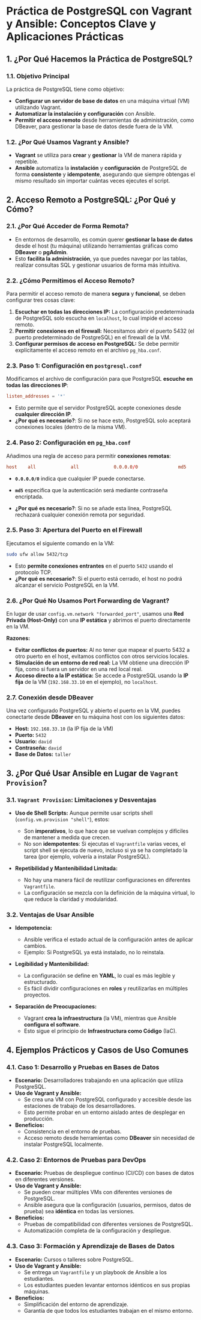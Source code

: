 # **Práctica de PostgreSQL con Vagrant y Ansible: Conceptos Clave y Aplicaciones Prácticas**


## **1. ¿Por Qué Hacemos la Práctica de PostgreSQL?**

### **1.1. Objetivo Principal**
La práctica de PostgreSQL tiene como objetivo:
- **Configurar un servidor de base de datos** en una máquina virtual (VM) utilizando Vagrant.
- **Automatizar la instalación y configuración** con Ansible.
- **Permitir el acceso remoto** desde herramientas de administración, como DBeaver, para gestionar la base de datos desde fuera de la VM.

### **1.2. ¿Por Qué Usamos Vagrant y Ansible?**
- **Vagrant** se utiliza para **crear** y **gestionar** la VM de manera rápida y repetible.
- **Ansible** automatiza la **instalación** y **configuración** de PostgreSQL de forma **consistente** y **idempotente**, asegurando que siempre obtengas el mismo resultado sin importar cuántas veces ejecutes el script.



## **2. Acceso Remoto a PostgreSQL: ¿Por Qué y Cómo?**

### **2.1. ¿Por Qué Acceder de Forma Remota?**
- En entornos de desarrollo, es común querer **gestionar la base de datos** desde el host (tu máquina) utilizando herramientas gráficas como **DBeaver** o **pgAdmin**.
- Esto **facilita la administración**, ya que puedes navegar por las tablas, realizar consultas SQL y gestionar usuarios de forma más intuitiva.

### **2.2. ¿Cómo Permitimos el Acceso Remoto?**

Para permitir el acceso remoto de manera **segura** y **funcional**, se deben configurar tres cosas clave:
1. **Escuchar en todas las direcciones IP:** La configuración predeterminada de PostgreSQL solo escucha en `localhost`, lo cual impide el acceso remoto.
2. **Permitir conexiones en el firewall:** Necesitamos abrir el puerto 5432 (el puerto predeterminado de PostgreSQL) en el firewall de la VM.
3. **Configurar permisos de acceso en PostgreSQL:** Se debe permitir explícitamente el acceso remoto en el archivo `pg_hba.conf`.



### **2.3. Paso 1: Configuración en `postgresql.conf`**

Modificamos el archivo de configuración para que PostgreSQL **escuche en todas las direcciones IP**:

```conf
listen_addresses = '*'
```

- Esto permite que el servidor PostgreSQL acepte conexiones desde **cualquier dirección IP**.
- **¿Por qué es necesario?**: Si no se hace esto, PostgreSQL solo aceptará conexiones locales (dentro de la misma VM).



### **2.4. Paso 2: Configuración en `pg_hba.conf`**

Añadimos una regla de acceso para permitir **conexiones remotas**:

```conf
host    all             all             0.0.0.0/0               md5
```

- **`0.0.0.0/0`** indica que cualquier IP puede conectarse.
- **`md5`** especifica que la autenticación será mediante contraseña encriptada.

- **¿Por qué es necesario?**: Si no se añade esta línea, PostgreSQL rechazará cualquier conexión remota por seguridad.



### **2.5. Paso 3: Apertura del Puerto en el Firewall**

Ejecutamos el siguiente comando en la VM:

```sh
sudo ufw allow 5432/tcp
```

- Esto **permite conexiones entrantes** en el puerto `5432` usando el protocolo TCP.
- **¿Por qué es necesario?**: Si el puerto está cerrado, el host no podrá alcanzar el servicio PostgreSQL en la VM.



### **2.6. ¿Por Qué No Usamos Port Forwarding de Vagrant?**

En lugar de usar `config.vm.network "forwarded_port"`, usamos una **Red Privada (Host-Only)** con una **IP estática** y abrimos el puerto directamente en la VM. 

**Razones:**
- **Evitar conflictos de puertos:** Al no tener que mapear el puerto 5432 a otro puerto en el host, evitamos conflictos con otros servicios locales.
- **Simulación de un entorno de red real:** La VM obtiene una dirección IP fija, como si fuera un servidor en una red local real.
- **Acceso directo a la IP estática:** Se accede a PostgreSQL usando la **IP fija** de la VM (`192.168.33.10` en el ejemplo), no `localhost`.



### **2.7. Conexión desde DBeaver**

Una vez configurado PostgreSQL y abierto el puerto en la VM, puedes conectarte desde **DBeaver** en tu máquina host con los siguientes datos:

- **Host:** `192.168.33.10` (la IP fija de la VM)
- **Puerto:** `5432`
- **Usuario:** `david`
- **Contraseña:** `david`
- **Base de Datos:** `taller`



## **3. ¿Por Qué Usar Ansible en Lugar de `Vagrant Provision`?**

### **3.1. `Vagrant Provision`: Limitaciones y Desventajas**

- **Uso de Shell Scripts:** Aunque permite usar scripts shell (`config.vm.provision "shell"`), estos:
  - Son **imperativos**, lo que hace que se vuelvan complejos y difíciles de mantener a medida que crecen.
  - No son **idempotentes**: Si ejecutas el `Vagrantfile` varias veces, el script shell se ejecuta de nuevo, incluso si ya se ha completado la tarea (por ejemplo, volvería a instalar PostgreSQL).

- **Repetibilidad y Mantenibilidad Limitada:**
  - No hay una manera fácil de reutilizar configuraciones en diferentes `Vagrantfile`.
  - La configuración se mezcla con la definición de la máquina virtual, lo que reduce la claridad y modularidad.



### **3.2. Ventajas de Usar Ansible**

- **Idempotencia:**
  - Ansible verifica el estado actual de la configuración antes de aplicar cambios.
  - Ejemplo: Si PostgreSQL ya está instalado, no lo reinstala.

- **Legibilidad y Mantenibilidad:**
  - La configuración se define en **YAML**, lo cual es más legible y estructurado.
  - Es fácil dividir configuraciones en **roles** y reutilizarlas en múltiples proyectos.

- **Separación de Preocupaciones:**
  - Vagrant **crea la infraestructura** (la VM), mientras que Ansible **configura el software**.
  - Esto sigue el principio de **Infraestructura como Código** (IaC).



## **4. Ejemplos Prácticos y Casos de Uso Comunes**

### **4.1. Caso 1: Desarrollo y Pruebas en Bases de Datos**

- **Escenario:** Desarrolladores trabajando en una aplicación que utiliza PostgreSQL.
- **Uso de Vagrant y Ansible:**
  - Se crea una VM con PostgreSQL configurado y accesible desde las estaciones de trabajo de los desarrolladores.
  - Esto permite probar en un entorno aislado antes de desplegar en producción.
- **Beneficios:**
  - Consistencia en el entorno de pruebas.
  - Acceso remoto desde herramientas como **DBeaver** sin necesidad de instalar PostgreSQL localmente.



### **4.2. Caso 2: Entornos de Pruebas para DevOps**

- **Escenario:** Pruebas de despliegue continuo (CI/CD) con bases de datos en diferentes versiones.
- **Uso de Vagrant y Ansible:**
  - Se pueden crear múltiples VMs con diferentes versiones de PostgreSQL.
  - Ansible asegura que la configuración (usuarios, permisos, datos de prueba) sea **idéntica** en todas las versiones.
- **Beneficios:**
  - Pruebas de compatibilidad con diferentes versiones de PostgreSQL.
  - Automatización completa de la configuración y despliegue.



### **4.3. Caso 3: Formación y Aprendizaje de Bases de Datos**

- **Escenario:** Cursos o talleres sobre PostgreSQL.
- **Uso de Vagrant y Ansible:**
  - Se entrega un `Vagrantfile` y un playbook de Ansible a los estudiantes.
  - Los estudiantes pueden levantar entornos idénticos en sus propias máquinas.
- **Beneficios:**
  - Simplificación del entorno de aprendizaje.
  - Garantía de que todos los estudiantes trabajan en el mismo entorno.

